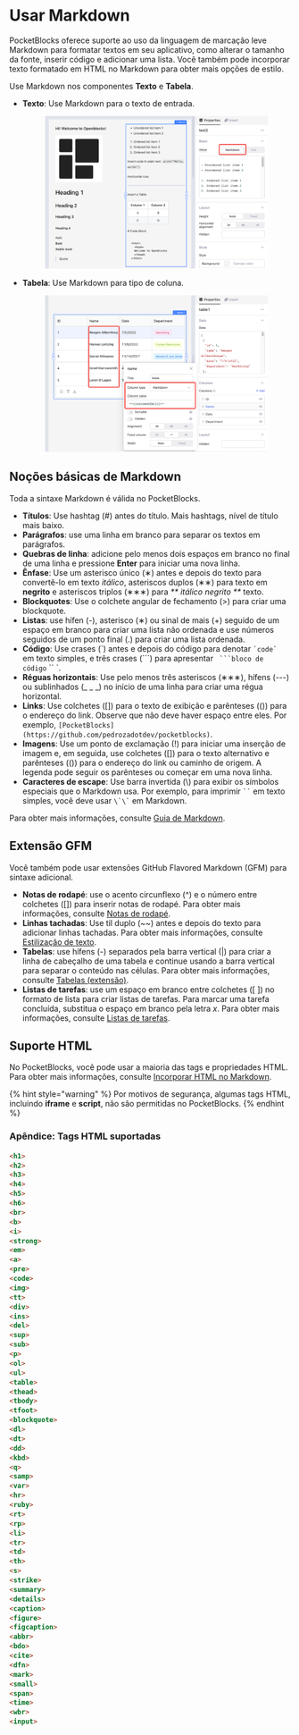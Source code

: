 # Usar Markdown

PocketBlocks oferece suporte ao uso da linguagem de marcação leve Markdown para formatar textos em seu aplicativo, como alterar o tamanho da fonte, inserir código e adicionar uma lista. Você também pode incorporar texto formatado em HTML no Markdown para obter mais opções de estilo.

Use Markdown nos componentes **Texto** e **Tabela**.

- **Texto**: Use Markdown para o texto de entrada.

  <figure><img src="../../.gitbook/assets/build-apps/component-guides/use-markdown/01.png" alt=""><figcaption></figcaption></figure>

- **Tabela**: Use Markdown para tipo de coluna.

  <figure><img src="../../.gitbook/assets/build-apps/component-guides/use-markdown/02.png" alt=""><figcaption></figcaption></figure>

## Noções básicas de Markdown

Toda a sintaxe Markdown é válida no PocketBlocks.

- **Títulos**: Use hashtag (#) antes do título. Mais hashtags, nível de título mais baixo.
- **Parágrafos**: use uma linha em branco para separar os textos em parágrafos.
- **Quebras de linha**: adicione pelo menos dois espaços em branco no final de uma linha e pressione **Enter** para iniciar uma nova linha.
- **Ênfase**: Use um asterisco único (∗) antes e depois do texto para convertê-lo em texto _itálico_, asteriscos duplos (∗∗) para texto em **negrito** e asteriscos triplos (∗∗∗) para _** itálico negrito **_ texto.
- **Blockquotes**: Use o colchete angular de fechamento (>) para criar uma blockquote.
- **Listas**: use hífen (-), asterisco (∗) ou sinal de mais (+) seguido de um espaço em branco para criar uma lista não ordenada e use números seguidos de um ponto final (.) para criar uma lista ordenada.
- **Código**: Use crases (\`) antes e depois do código para denotar `` `code` `` em texto simples, e três crases (\`\`\`) para apresentar ` ```bloco de código` `` `.
- **Réguas horizontais**: Use pelo menos três asteriscos (∗∗∗), hífens (---) ou sublinhados (\_ \_ \_) no início de uma linha para criar uma régua horizontal.
- **Links**: Use colchetes (\[]) para o texto de exibição e parênteses (()) para o endereço do link. Observe que não deve haver espaço entre eles. Por exemplo, `[PocketBlocks](https://github.com/pedrozadotdev/pocketblocks)`.
- **Imagens**: Use um ponto de exclamação (!) para iniciar uma inserção de imagem e, em seguida, use colchetes (\[]) para o texto alternativo e parênteses (()) para o endereço do link ou caminho de origem. A legenda pode seguir os parênteses ou começar em uma nova linha.
- **Caracteres de escape**: Use barra invertida (\\) para exibir os símbolos especiais que o Markdown usa. Por exemplo, para imprimir ` `` ` em texto simples, você deve usar `` \`\` `` em Markdown.&#x20;

Para obter mais informações, consulte [Guia de Markdown](https://www.markdownguide.org/basic-syntax/).

## Extensão GFM

Você também pode usar extensões GitHub Flavored Markdown (GFM) para sintaxe adicional.

- **Notas de rodapé**: use o acento circunflexo (^) e o número entre colchetes (\[]) para inserir notas de rodapé. Para obter mais informações, consulte [Notas de rodapé](https://docs.github.com/en/get-started/writing-on-github/getting-started-with-writing-and-formatting-on-github/basic-writing-and-formatting-syntax#footnotes).
- **Linhas tachadas**: Use til duplo (\~\~) antes e depois do texto para adicionar linhas tachadas. Para obter mais informações, consulte [Estilização de texto](https://docs.github.com/en/get-started/writing-on-github/getting-started-with-writing-and-formatting-on-github/basic-writing-and-formatting-syntax#styling-text).
- **Tabelas**: use hífens (-) separados pela barra vertical (|) para criar a linha de cabeçalho de uma tabela e continue usando a barra vertical para separar o conteúdo nas células. Para obter mais informações, consulte [Tabelas (extensão)](https://github.github.com/gfm/#tables-extension-).
- **Listas de tarefas**: use um espaço em branco entre colchetes (\[ ]) no formato de lista para criar listas de tarefas. Para marcar uma tarefa concluída, substitua o espaço em branco pela letra _x_. Para obter mais informações, consulte [Listas de tarefas](https://docs.github.com/en/get-started/writing-on-github/getting-started-with-writing-and-formatting-on-github/basic-writing-and-formatting-syntax#task-lists).

## Suporte HTML

No PocketBlocks, você pode usar a maioria das tags e propriedades HTML. Para obter mais informações, consulte [Incorporar HTML no Markdown](https://www.markdownguide.org/basic-syntax/#html).

{% hint style="warning" %}
Por motivos de segurança, algumas tags HTML, incluindo **iframe** e **script**, não são permitidas no PocketBlocks.
{% endhint %}

### Apêndice: Tags HTML suportadas

```html
<h1>
<h2>
<h3>
<h4>
<h5>
<h6>
<br>
<b>
<i>
<strong>
<em>
<a>
<pre>
<code>
<img>
<tt>
<div>
<ins>
<del>
<sup>
<sub>
<p>
<ol>
<ul>
<table>
<thead>
<tbody>
<tfoot>
<blockquote>
<dl>
<dt>
<dd>
<kbd>
<q>
<samp>
<var>
<hr>
<ruby>
<rt>
<rp>
<li>
<tr>
<td>
<th>
<s>
<strike>
<summary>
<details>
<caption>
<figure>
<figcaption>
<abbr>
<bdo>
<cite>
<dfn>
<mark>
<small>
<span>
<time>
<wbr>
<input>
```
